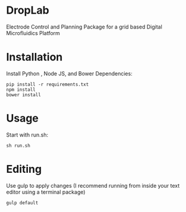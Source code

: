 # DropLab
Electrode Control and Planning Package for a grid based Digital Microfluidics Platform


# Installation

Install Python , Node JS, and Bower Dependencies:

    pip install -r requirements.txt
    npm install
    bower install

# Usage

Start with run.sh:

    sh run.sh

# Editing

Use gulp to apply changes (I recommend running from inside your text editor using a terminal package)

    gulp default
